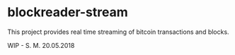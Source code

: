 # blockreader-stream

This project provides real time streaming of bitcoin transactions and blocks.

WIP - S. M. 20.05.2018
